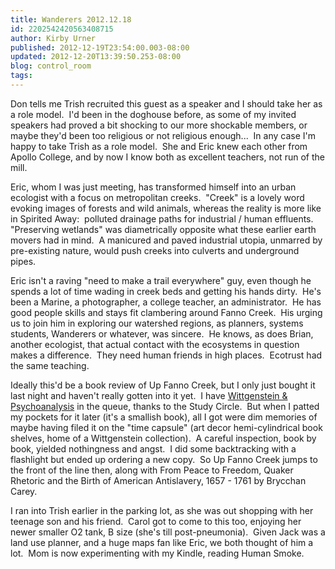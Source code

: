 ```yaml
---
title: Wanderers 2012.12.18
id: 2202542420563408715
author: Kirby Urner
published: 2012-12-19T23:54:00.003-08:00
updated: 2012-12-20T13:39:50.253-08:00
blog: control_room
tags: 
---
```


[](http://www.flickr.com/photos/kirbyurner/8289605001/)

Don tells me Trish recruited this guest as a speaker and I should take her as a role model.  I'd been in the doghouse before, as some of my invited speakers had proved a bit shocking to our more shockable members, or maybe they'd been too religious or not religious enough...  In any case I'm happy to take Trish as a role model.  She and Eric knew each other from Apollo College, and by now I know both as excellent teachers, not run of the mill.

Eric, whom I was just meeting, has transformed himself into an urban ecologist with a focus on metropolitan creeks.  "Creek" is a lovely word evoking images of forests and wild animals, whereas the reality is more like in Spirited Away:  polluted drainage paths for industrial / human effluents.  "Preserving wetlands" was diametrically opposite what these earlier earth movers had in mind.  A manicured and paved industrial utopia, unmarred by pre-existing nature, would push creeks into culverts and underground pipes.

Eric isn't a raving "need to make a trail everywhere" guy, even though he spends a lot of time wading in creek beds and getting his hands dirty.  He's been a Marine, a photographer, a college teacher, an administrator.  He has good people skills and stays fit clambering around Fanno Creek.  His urging us to join him in exploring our watershed regions, as planners, systems students, Wanderers or whatever, was sincere.  He knows, as does Brian, another ecologist, that actual contact with the ecosystems in question makes a difference.  They need human friends in high places.  Ecotrust had the same teaching.

Ideally this'd be a book review of Up Fanno Creek, but I only just bought it last night and haven't really gotten into it yet.  I have [Wittgenstein & Psychoanalysis](http://www.amazon.com/Wittgenstein-Psychoanalysis-Postmodern-Encounters-Heaton/dp/1840461322) in the queue, thanks to the Study Circle.  But when I patted my pockets for it later (it's a smallish book), all I got were dim memories of maybe having filed it on the "time capsule" (art decor hemi-cylindrical book shelves, home of a Wittgenstein collection).  A careful inspection, book by book, yielded nothingness and angst.  I did some backtracking with a flashlight but ended up ordering a new copy.  So Up Fanno Creek jumps to the front of the line then, along with From Peace to Freedom, Quaker Rhetoric and the Birth of American Antislavery, 1657 - 1761 by Brycchan Carey.

I ran into Trish earlier in the parking lot, as she was out shopping with her teenage son and his friend.  Carol got to come to this too, enjoying her newer smaller O2 tank, B size (she's till post-pneumonia).  Given Jack was a land use planner, and a huge maps fan like Eric, we both thought of him a lot.  Mom is now experimenting with my Kindle, reading Human Smoke.

[](http://www.flickr.com/photos/kirbyurner/8290660134/)